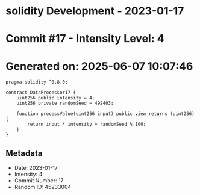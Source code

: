 ﻿# solidity Development - 2023-01-17
# Commit #17 - Intensity Level: 4
# Generated on: 2025-06-07 10:07:46
```solidity
pragma solidity ^0.8.0;

contract DataProcessor17 {
    uint256 public intensity = 4;
    uint256 private randomSeed = 492403;

    function processValue(uint256 input) public view returns (uint256) {
        return input * intensity + randomSeed % 100;
    }
}
```
## Metadata
- Date: 2023-01-17
- Intensity: 4
- Commit Number: 17
- Random ID: 45233004
